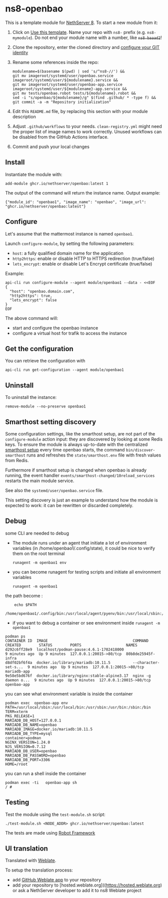 # ns8-openbao

This is a template module for [NethServer 8](https://github.com/NethServer/ns8-core).
To start a new module from it:

1. Click on [Use this template](https://github.com/NethServer/ns8-openbao/generate).
   Name your repo with `ns8-` prefix (e.g. `ns8-mymodule`). 
   Do not end your module name with a number, like ~~`ns8-baaad2`~~!

1. Clone the repository, enter the cloned directory and
   [configure your GIT identity](https://git-scm.com/book/en/v2/Getting-Started-First-Time-Git-Setup#_your_identity)

1. Rename some references inside the repo:
   ```
   modulename=$(basename $(pwd) | sed 's/^ns8-//') &&
   git mv imageroot/systemd/user/openbao.service imageroot/systemd/user/${modulename}.service &&
   git mv imageroot/systemd/user/openbao-app.service imageroot/systemd/user/${modulename}-app.service && 
   git mv tests/openbao.robot tests/${modulename}.robot &&
   sed -i "s/openbao/${modulename}/g" $(find .github/ * -type f) &&
   git commit -a -m "Repository initialization"
   ```

1. Edit this `README.md` file, by replacing this section with your module
   description

1. Adjust `.github/workflows` to your needs. `clean-registry.yml` might
   need the proper list of image names to work correctly. Unused workflows
   can be disabled from the GitHub Actions interface.

1. Commit and push your local changes

## Install

Instantiate the module with:

    add-module ghcr.io/nethserver/openbao:latest 1

The output of the command will return the instance name.
Output example:

    {"module_id": "openbao1", "image_name": "openbao", "image_url": "ghcr.io/nethserver/openbao:latest"}

## Configure

Let's assume that the mattermost instance is named `openbao1`.

Launch `configure-module`, by setting the following parameters:
- `host`: a fully qualified domain name for the application
- `http2https`: enable or disable HTTP to HTTPS redirection (true/false)
- `lets_encrypt`: enable or disable Let's Encrypt certificate (true/false)


Example:

```
api-cli run configure-module --agent module/openbao1 --data - <<EOF
{
  "host": "openbao.domain.com",
  "http2https": true,
  "lets_encrypt": false
}
EOF
```

The above command will:
- start and configure the openbao instance
- configure a virtual host for trafik to access the instance

## Get the configuration
You can retrieve the configuration with

```
api-cli run get-configuration --agent module/openbao1
```

## Uninstall

To uninstall the instance:

    remove-module --no-preserve openbao1

## Smarthost setting discovery

Some configuration settings, like the smarthost setup, are not part of the
`configure-module` action input: they are discovered by looking at some
Redis keys.  To ensure the module is always up-to-date with the
centralized [smarthost
setup](https://nethserver.github.io/ns8-core/core/smarthost/) every time
openbao starts, the command `bin/discover-smarthost` runs and refreshes
the `state/smarthost.env` file with fresh values from Redis.

Furthermore if smarthost setup is changed when openbao is already
running, the event handler `events/smarthost-changed/10reload_services`
restarts the main module service.

See also the `systemd/user/openbao.service` file.

This setting discovery is just an example to understand how the module is
expected to work: it can be rewritten or discarded completely.

## Debug

some CLI are needed to debug

- The module runs under an agent that initiate a lot of environment variables (in /home/openbao1/.config/state), it could be nice to verify them
on the root terminal

    `runagent -m openbao1 env`

- you can become runagent for testing scripts and initiate all environment variables
  
    `runagent -m openbao1`

 the path become : 
```
    echo $PATH
    /home/openbao1/.config/bin:/usr/local/agent/pyenv/bin:/usr/local/sbin:/usr/local/bin:/usr/sbin:/usr/bin:/usr/
```

- if you want to debug a container or see environment inside
 `runagent -m openbao1`
 ```
podman ps
CONTAINER ID  IMAGE                                      COMMAND               CREATED        STATUS        PORTS                    NAMES
d292c6ff28e9  localhost/podman-pause:4.6.1-1702418000                          9 minutes ago  Up 9 minutes  127.0.0.1:20015->80/tcp  80b8de25945f-infra
d8df02bf6f4a  docker.io/library/mariadb:10.11.5          --character-set-s...  9 minutes ago  Up 9 minutes  127.0.0.1:20015->80/tcp  mariadb-app
9e58e5bd676f  docker.io/library/nginx:stable-alpine3.17  nginx -g daemon o...  9 minutes ago  Up 9 minutes  127.0.0.1:20015->80/tcp  openbao-app
```

you can see what environment variable is inside the container
```
podman exec  openbao-app env
PATH=/usr/local/sbin:/usr/local/bin:/usr/sbin:/usr/bin:/sbin:/bin
TERM=xterm
PKG_RELEASE=1
MARIADB_DB_HOST=127.0.0.1
MARIADB_DB_NAME=openbao
MARIADB_IMAGE=docker.io/mariadb:10.11.5
MARIADB_DB_TYPE=mysql
container=podman
NGINX_VERSION=1.24.0
NJS_VERSION=0.7.12
MARIADB_DB_USER=openbao
MARIADB_DB_PASSWORD=openbao
MARIADB_DB_PORT=3306
HOME=/root
```

you can run a shell inside the container

```
podman exec -ti   openbao-app sh
/ # 
```
## Testing

Test the module using the `test-module.sh` script:


    ./test-module.sh <NODE_ADDR> ghcr.io/nethserver/openbao:latest

The tests are made using [Robot Framework](https://robotframework.org/)

## UI translation

Translated with [Weblate](https://hosted.weblate.org/projects/ns8/).

To setup the translation process:

- add [GitHub Weblate app](https://docs.weblate.org/en/latest/admin/continuous.html#github-setup) to your repository
- add your repository to [hosted.weblate.org]((https://hosted.weblate.org) or ask a NethServer developer to add it to ns8 Weblate project
